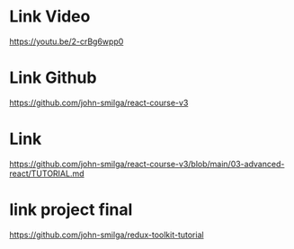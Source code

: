 # Link Video

https://youtu.be/2-crBg6wpp0

# Link Github

https://github.com/john-smilga/react-course-v3

# Link

https://github.com/john-smilga/react-course-v3/blob/main/03-advanced-react/TUTORIAL.md

# link project final

https://github.com/john-smilga/redux-toolkit-tutorial
